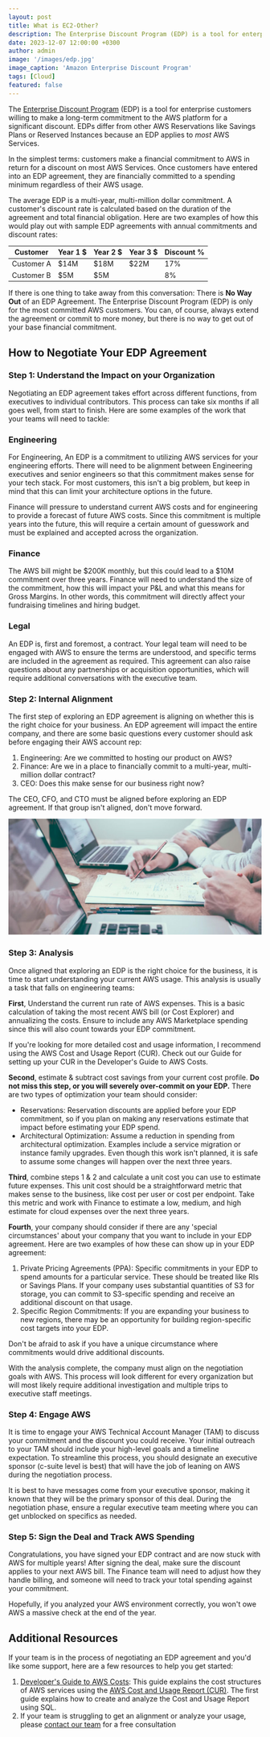 ```yaml
---
layout: post
title: What is EC2-Other?
description: The Enterprise Discount Program (EDP) is a tool for enterprise customers willing to make a long-term commitment to the AWS platform for a significant discount. EDPs differ from other AWS Reservations like Savings Plans or Reserved Instances because an EDP applies to most AWS Services.
date: 2023-12-07 12:00:00 +0300
author: admin
image: '/images/edp.jpg'
image_caption: 'Amazon Enterprise Discount Program'
tags: [Cloud]
featured: false
---
```

The [Enterprise Discount Program](https://aws.amazon.com/pricing/enterprise/) (EDP) is a tool for enterprise customers willing to make a long-term commitment to the AWS platform for a significant discount. EDPs differ from other AWS Reservations like Savings Plans or Reserved Instances because an EDP applies to *most* AWS Services.

In the simplest terms: customers make a financial commitment to AWS in return for a discount on most AWS Services. Once customers have entered into an EDP agreement, they are financially committed to a spending minimum regardless of their AWS usage.

The average EDP is a multi-year, multi-million dollar commitment. A customer's discount rate is calculated based on the duration of the agreement and total financial obligation. Here are two examples of how this would play out with sample EDP agreements with annual commitments and discount rates:

| Customer | Year 1 $ | Year 2 $ | Year 3 $ | Discount % |
| --- | --- | --- | --- | --- |
| Customer A | $14M | $18M | $22M | 17% |
| Customer B | $5M | $5M |  | 8% |

If there is one thing to take away from this conversation: There is **No Way Out** of an EDP Agreement. The Enterprise Discount Program (EDP) is only for the most committed AWS customers. You can, of course, always extend the agreement or commit to more money, but there is no way to get out of your base financial commitment.

## **‍How to Negotiate Your EDP Agreement**

### **Step 1: Understand the Impact on your Organization**

Negotiating an EDP agreement takes effort across different functions, from executives to individual contributors. This process can take six months if all goes well, from start to finish. Here are some examples of the work that your teams will need to tackle:

### **Engineering**

For Engineering, An EDP is a commitment to utilizing AWS services for your engineering efforts. There will need to be alignment between Engineering executives and senior engineers so that this commitment makes sense for your tech stack. For most customers, this isn't a big problem, but keep in mind that this can limit your architecture options in the future.

Finance will pressure to understand current AWS costs and for engineering to provide a forecast of future AWS costs. Since this commitment is multiple years into the future, this will require a certain amount of guesswork and must be explained and accepted across the organization.

### **Finance**

The AWS bill might be $200K monthly, but this could lead to a $10M commitment over three years. Finance will need to understand the size of the commitment, how this will impact your P&L and what this means for Gross Margins. In other words, this commitment will directly affect your fundraising timelines and hiring budget.

### **Legal**

An EDP is, first and foremost, a contract. Your legal team will need to be engaged with AWS to ensure the terms are understood, and specific terms are included in the agreement as required. This agreement can also raise questions about any partnerships or acquisition opportunities, which will require additional conversations with the executive team.

### **‍Step 2: Internal Alignment**

The first step of exploring an EDP agreement is aligning on whether this is the right choice for your business. An EDP agreement will impact the entire company, and there are some basic questions every customer should ask before engaging their AWS account rep:

1. Engineering: Are we committed to hosting our product on AWS?
2. Finance: Are we in a place to financially commit to a multi-year, multi-million dollar contract?
3. CEO: Does this make sense for our business right now?

The CEO, CFO, and CTO must be aligned before exploring an EDP agreement. If that group isn't aligned, don't move forward.

![Amazon EDP](/images/edp.jpg)

### **‍Step 3: Analysis**

Once aligned that exploring an EDP is the right choice for the business, it is time to start understanding your current AWS usage. This analysis is usually a task that falls on engineering teams:

**First**, Understand the current run rate of AWS expenses. This is a basic calculation of taking the most recent AWS bill (or Cost Explorer) and annualizing the costs. Ensure to include any AWS Marketplace spending since this will also count towards your EDP commitment.

If you're looking for more detailed cost and usage information, I recommend using the AWS Cost and Usage Report (CUR). Check out our Guide for setting up your CUR in the Developer's Guide to AWS Costs.

**Second**, estimate & subtract cost savings from your current cost profile. **Do not miss this step, or you will severely over-commit on your EDP.** There are two types of optimization your team should consider:

- Reservations: Reservation discounts are applied before your EDP commitment, so if you plan on making any reservations estimate that impact before estimating your EDP spend.
- Architectural Optimization: Assume a reduction in spending from architectural optimization. Examples include a service migration or instance family upgrades. Even though this work isn't planned, it is safe to assume some changes will happen over the next three years.

**Third**, combine steps 1 & 2 and calculate a unit cost you can use to estimate future expenses. This unit cost should be a straightforward metric that makes sense to the business, like cost per user or cost per endpoint. Take this metric and work with Finance to estimate a low, medium, and high estimate for cloud expenses over the next three years.

**Fourth**, your company should consider if there are any 'special circumstances' about your company that you want to include in your EDP agreement. Here are two examples of how these can show up in your EDP agreement:

1. Private Pricing Agreements (PPA): Specific commitments in your EDP to spend amounts for a particular service. These should be treated like RIs or Savings Plans. If your company uses substantial quantities of S3 for storage, you can commit to S3-specific spending and receive an additional discount on that usage.
2. Specific Region Commitments: If you are expanding your business to new regions, there may be an opportunity for building region-specific cost targets into your EDP.

Don't be afraid to ask if you have a unique circumstance where commitments would drive additional discounts.

With the analysis complete, the company must align on the negotiation goals with AWS. This process will look different for every organization but will most likely require additional investigation and multiple trips to executive staff meetings.

### **‍Step 4: Engage AWS**

It is time to engage your AWS Technical Account Manager (TAM) to discuss your commitment and the discount you could receive. Your initial outreach to your TAM should include your high-level goals and a timeline expectation. To streamline this process, you should designate an executive sponsor (c-suite level is best) that will have the job of leaning on AWS during the negotiation process.

It is best to have messages come from your executive sponsor, making it known that they will be the primary sponsor of this deal. During the negotiation phase, ensure a regular executive team meeting where you can get unblocked on specifics as needed.

### **‍Step 5: Sign the Deal and Track AWS Spending**

Congratulations, you have signed your EDP contract and are now stuck with AWS for multiple years! After signing the deal, make sure the discount applies to your next AWS bill. The Finance team will need to adjust how they handle billing, and someone will need to track your total spending against your commitment.

Hopefully, if you analyzed your AWS environment correctly, you won't owe AWS a massive check at the end of the year.

## **‍Additional Resources**

If your team is in the process of negotiating an EDP agreement and you'd like some support, here are a few resources to help you get started:

1. [Developer's Guide to AWS Costs](https://getstrake.com/community/developers-guide-to-aws-costs): This guide explains the cost structures of AWS services using the [AWS Cost and Usage Report (CUR)](https://getstrake.com/blog/cost-and-usage-report-setup). The first guide explains how to create and analyze the Cost and Usage Report using SQL.
2. If your team is struggling to get an alignment or analyze your usage, please [contact our team](mailto:developer-relations@getstrake.com) for a free consultation